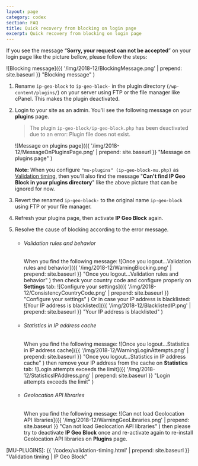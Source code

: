 ```yaml
---
layout: page
category: codex
section: FAQ
title: Quick recovery from blocking on login page
excerpt: Quick recovery from blocking on login page
---
```


If you see the message &ldquo;**Sorry, your request can not be accepted**&rdquo;
on your login page like the picture bellow, please follow the steps:

![Blocking message]({{ '/img/2018-12/BlockingMessage.png' | prepend: site.baseurl }}
 "Blocking message"
)

1. Rename `ip-geo-block` to `ip-geo-block-` in the plugin directory 
   (`/wp-content/plugins/`) on your server using FTP or the file manager like 
   cPanel. This makes the plugin deactivated.

2. Login to your site as an admin. You'll see the following message on your **plugins** page.  
  
    > The plugin `ip-geo-block/ip-geo-block.php` has been deactivated due to an error: Plugin file does not exist.  
    
    ![Message on plugins page]({{ '/img/2018-12/MessageOnPluginsPage.png' | prepend: site.baseurl }}
     "Message on plugins page"
    )  
    <div class="alert alert-info">
        <strong>Note:</strong> When you configure
        <code>"mu-plugins" (ip-geo-block-mu.php)</code>
        as <a href="/codex/validation-timing.html" title="Validation timing | IP Geo Block">
        Validation timing</a>, then you'll also find the message
        "<strong>Can't find IP Geo Block in your plugins directory</strong>"
        like the above picture that can be ignored for now.
    </div>

3. Revert the renamed `ip-geo-block-` to the original name `ip-geo-block` using FTP or your file manager.

4. Refresh your plugins page, then activate **IP Geo Block** again.

5. Resolve the cause of blocking according to the error message.  
  
    - ###### Validation rules and behavior ######  
      When you find the following message:
      ![Once you logout...Validation rules and behavior]({{ '/img/2018-12/WarningBlocking.png' | prepend: site.baseurl }}
       "Once you logout...Validation rules and behavior"
      )
      then check your country code and configure properly on **Settings** tab:
      ![Configure your settings]({{ '/img/2018-12/ConsistencyCountryCode.png' | prepend: site.baseurl }}
       "Configure your settings"
      )
      Or in case your IP address is blacklisted:
      ![Your IP address is blacklisted]({{ '/img/2018-12/BlacklistedIP.png' | prepend: site.baseurl }}
       "Your IP address is blacklisted"
      )
  
    - ###### Statistics in IP address cache ######  
      When you find the following message:
      ![Once you logout...Statistics in IP address cache]({{ '/img/2018-12/WarningLoginAttempts.png' | prepend: site.baseurl }}
       "Once you logout...Statistics in IP address cache"
      )
      then remove your IP address from the cache on **Statistics** tab:
      ![Login attempts exceeds the limit]({{ '/img/2018-12/StatisticsIPAddress.png' | prepend: site.baseurl }}
       "Login attempts exceeds the limit"
      )
  
    - ###### Geolocation API libraries ######  
      When you find the following message:
      ![Can not load Geolocation API libraries]({{ '/img/2018-12/WarningGeoLibraries.png' | prepend: site.baseurl }}
       "Can not load Geolocation API libraries"
      )
      then please try to deactivate **IP Geo Block** once and re-activate again
      to re-install Geolocation API libraries on **Plugins** page.

[IP-Geo-Block]: https://wordpress.org/plugins/ip-geo-block/ "IP Geo Block &#124; WordPress.org"
[SupportForum]: https://wordpress.org/support/plugin/ip-geo-block/ "View: Plugin Support &laquo; WordPress.org Forums"
[MU-PLUGINS]:   {{ '/codex/validation-timing.html' | prepend: site.baseurl }} "Validation timing | IP Geo Block"
